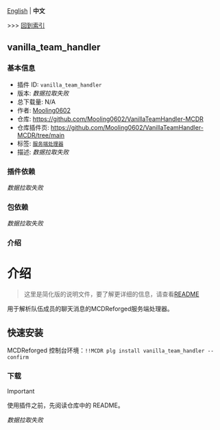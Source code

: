 [English](readme.md) | **中文**

\>\>\> [回到索引](/readme-zh_cn.md)

## vanilla_team_handler

### 基本信息

- 插件 ID: `vanilla_team_handler`
- 版本: *数据拉取失败*
- 总下载量: N/A
- 作者: [Mooling0602](https://github.com/Mooling0602)
- 仓库: https://github.com/Mooling0602/VanillaTeamHandler-MCDR
- 仓库插件页: https://github.com/Mooling0602/VanillaTeamHandler-MCDR/tree/main
- 标签: [`服务端处理器`](/labels/handler/readme-zh_cn.md)
- 描述: *数据拉取失败*

### 插件依赖

*数据拉取失败*

### 包依赖

*数据拉取失败*

### 介绍

# 介绍

> 这里是简化版的说明文件，要了解更详细的信息，请查看[README](https://github.com/Mooling0602/VanillaTeamHandler-MCDR/tree/main/README_zh.md)

用于解析队伍成员的聊天消息的MCDReforged服务端处理器。

## 快速安装

MCDReforged 控制台环境：`!!MCDR plg install vanilla_team_handler --confirm`

### 下载

> [!IMPORTANT]
> 使用插件之前，先阅读仓库中的 README。

*数据拉取失败*

